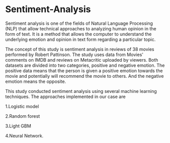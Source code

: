 # Sentiment-Analysis

Sentiment analysis is one of the fields of Natural Language Processing (NLP) that allow technical approaches to analyzing human opinion in the form of text. It is a method that allows the computer to understand the underlying emotion and opinion in text form regarding a particular topic. 

The concept of this study is sentiment analysis in reviews of 38 movies performed by Robert Pattinson. The study uses data from Movies' comments on IMDB and reviews on Metacritic uploaded by viewers. Both datasets are divided into two categories, positive and negative emotion. The positive data means that the person is given a positive emotion towards the movie and potentially will recommend the movie to others. And the negative emotion means the opposite. 

This study conducted sentiment analysis using several machine learning techniques. The approaches implemented in our case are 

1.Logistic model

2.Random forest

3.Light GBM

4.Neural Network. 
